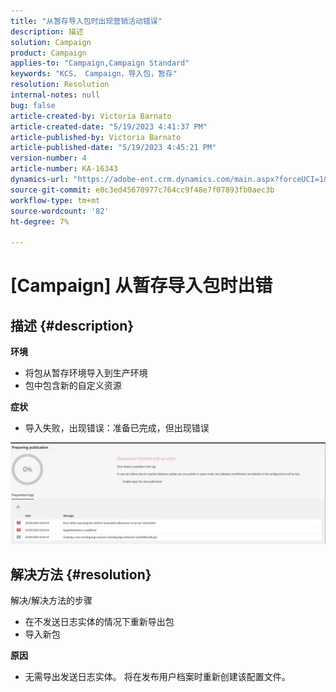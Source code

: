 ```yaml
---
title: "从暂存导入包时出现营销活动错误"
description: 描述
solution: Campaign
product: Campaign
applies-to: "Campaign,Campaign Standard"
keywords: "KCS， Campaign，导入包，暂存"
resolution: Resolution
internal-notes: null
bug: false
article-created-by: Victoria Barnato
article-created-date: "5/19/2023 4:41:37 PM"
article-published-by: Victoria Barnato
article-published-date: "5/19/2023 4:45:21 PM"
version-number: 4
article-number: KA-16343
dynamics-url: "https://adobe-ent.crm.dynamics.com/main.aspx?forceUCI=1&pagetype=entityrecord&etn=knowledgearticle&id=3a456c02-64f6-ed11-8848-6045bd0065b6"
source-git-commit: e0c3ed45670977c764cc9f48e7f07893fb0aec3b
workflow-type: tm+mt
source-wordcount: '82'
ht-degree: 7%

---
```


# [Campaign] 从暂存导入包时出错

## 描述 {#description}

<b>环境</b>
- 将包从暂存环境导入到生产环境
- 包中包含新的自定义资源

<b>症状</b>
- 导入失败，出现错误：准备已完成，但出现错误


![](assets/___3b456c02-64f6-ed11-8848-6045bd0065b6___.jpeg)




## 解决方法 {#resolution}

解决/解决方法的步骤
- 在不发送日志实体的情况下重新导出包
- 导入新包

<b>原因</b>
- 无需导出发送日志实体。 将在发布用户档案时重新创建该配置文件。



